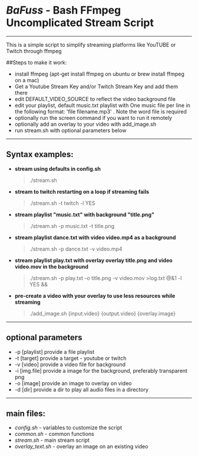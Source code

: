 # *BaFuss* - Bash FFmpeg Uncomplicated Stream Script
---

This is a simple script to simplify streaming platforms like YouTUBE or Twitch through ffmpeg

##Steps to make it work:
- install ffmpeg (apt-get install ffmpeg on ubuntu or brew install ffmpeg on a mac)
- Get a Youtube Stream Key and/or Twitch Stream Key and add them there
- edit DEFAULT_VIDEO_SOURCE to reflect the video background file
- edit your playlist, default music.txt playlist with One music file per line 
  in the following format: 'file filename.mp3' . Note the word file is required
- optionally run the screen command if you want to run it remotely
- optionally add an overlay to your video with add_image.sh
- run stream.sh with optional parameters below
---
## Syntax examples:
- **stream using defaults in config.sh**
    > ./stream.sh 
- **stream to twitch restarting on a loop if streaming fails**
    > ./stream.sh -t twitch -l YES
- **stream playlist "music.txt" with background "title.png"**
    > ./stream.sh -p music.txt -t title.png
- **stream playlist dance.txt with video video.mp4 as a background**
    > ./stream.sh -p dance.txt -v video.mp4
- **stream playlist play.txt with overlay overlay title.png and video video.mov in the background**
    > ./stream.sh -p play.txt -o title.png -v video.mov >log.txt @&1 -l YES &&
- **pre-create a video with your overlay to use less resources while streaming**
    > ./add_image.sh {input.video} {output.video} {overlay.image}
---
## optional parameters
- -p [playlist]  provide a file playlist
- -t [target]    provide a target - youtube or twitch
- -v [video]     provide a video file for background
- -i [img.file]  provide a image for the background, preferably transparent png
- -o [image]     provide an image to overlay on video
- -d [dir]       provide a dir to play all audio files in a directory
---
## main files:
- *config.sh* - variables to customize the script
- *common.sh* - common functions
- *stream.sh* - main stream script
- *overlay_text.sh* - overlay an image on an existing video

